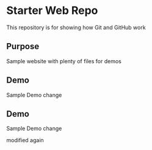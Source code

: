 # Starter Web Repo

This repository is for showing how Git and GitHub work

## Purpose

Sample website with plenty of files for demos

## Demo

Sample Demo change


## Demo

Sample Demo change

modified again
